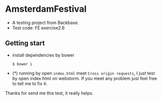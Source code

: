 # AmsterdamFestival
- A testing project from Backbase. 
- Test code: FE exercise2.6

## Getting start
- install dependencies by bower

    ```
    $ bower i
    ```
- (*) running by open `index.html` meet `Cross origin requests`, I just test by open index.html on webstorm. If you meet any problem just feel free to tell me to fix it.


Thanks for send me this test, it really helps.

